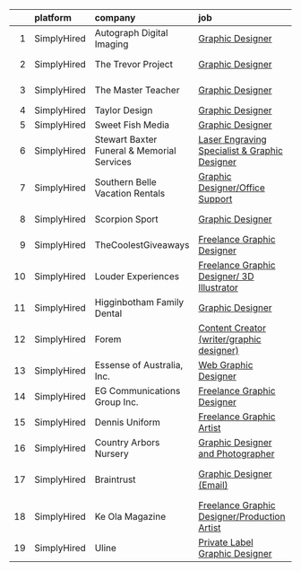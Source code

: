 

|    | platform    | company                                    | job                                                                                                                                                        | update_time   | location              |
|---:|:------------|:-------------------------------------------|:-----------------------------------------------------------------------------------------------------------------------------------------------------------|:--------------|:----------------------|
|  1 | SimplyHired | Autograph Digital Imaging                  | [Graphic Designer](https://www.simplyhired.com/job/ZISFaLVKQr1CJAG9pXe621sHSwAlpTA_LShQzh9dO5zxCPkJc8PpFQ?q=graphic+designer)                              | Recently      | Morrow, GA            |
|  2 | SimplyHired | The Trevor Project                         | [Graphic Designer](https://www.simplyhired.com/job/tjrBtD4PzDL4mp3c9dNFO-7eBUYEV-Bb7xcxXZXeqx57IQRsJW7umA?q=graphic+designer)                              | 3d            | United States         |
|  3 | SimplyHired | The Master Teacher                         | [Graphic Designer](https://www.simplyhired.com/job/x7JR58aIzBFD83zRJyu7pHBCU-Htrt0jd-aS0LU1VVewvDXOA_Cu5w?q=graphic+designer)                              | Recently      | Manhattan, KS         |
|  4 | SimplyHired | Taylor Design                              | [Graphic Designer](https://www.simplyhired.com/job/9TMIr-6_eYflkcS-ie7BjZ8lflRBkv2EVqmh_ljNlsrIPI4KCa0ufg?q=graphic+designer)                              | Recently      | Remote                |
|  5 | SimplyHired | Sweet Fish Media                           | [Graphic Designer](https://www.simplyhired.com/job/cUIJ_31gACWX_sFNnQAkvib7mUbk9-syPej7Bv9KW97OzfND6tEQDw?q=graphic+designer)                              | 1d            | Remote                |
|  6 | SimplyHired | Stewart Baxter Funeral & Memorial Services | [Laser Engraving Specialist & Graphic Designer](https://www.simplyhired.com/job/W7d3oOKu7A-pFMHCaQcqzHBI2szJMOCVupMjoTLcxXq27nVgnyC_2A?q=graphic+designer) | 10d           | Mount Vernon, IA      |
|  7 | SimplyHired | Southern Belle Vacation Rentals            | [Graphic Designer/Office Support](https://www.simplyhired.com/job/tN318RTqVYP6jVwUwGt3g5IXiwwJC5zotfD3wfTEH73N97rPxD0bKA?q=graphic+designer)               | Recently      | Tybee Island, GA      |
|  8 | SimplyHired | Scorpion Sport                             | [Graphic Designer](https://www.simplyhired.com/job/71isdO_AGhoNktW1WBJri4udFP4Ti-RqQaSk5TRYHUZ-EErzz2NLcg?q=graphic+designer)                              | Recently      | Birmingham, MI        |
|  9 | SimplyHired | TheCoolestGiveaways                        | [Freelance Graphic Designer](https://www.simplyhired.com/job/RLeVriDFQ-0N3S_bXsJCIexmjRXoQ3XP0WH5-IiM4cMpTwLU6dm8JQ?q=graphic+designer)                    | Recently      | Remote                |
| 10 | SimplyHired | Louder Experiences                         | [Freelance Graphic Designer/ 3D Illustrator](https://www.simplyhired.com/job/upMFxsh_L2wEO3diilsO-8EFyhzwT5Z3yEhk8emzEA3HMgNksfw84w?q=graphic+designer)    | 4d            | Remote                |
| 11 | SimplyHired | Higginbotham Family Dental                 | [Graphic Designer](https://www.simplyhired.com/job/dNbsywNa6QbZTRQsbdER3FB-zroj-Z0gd1ZPg2qlYpntI23IhqW-jg?q=graphic+designer)                              | 4d            | Jonesboro, AR         |
| 12 | SimplyHired | Forem                                      | [Content Creator (writer/graphic designer)](https://www.simplyhired.com/job/tQM1p8x1Dhtb6mQ64awD98pi1Ga1PZPjeqysZzkmH6_mWbXodJok9g?q=graphic+designer)     | 3d            | Remote                |
| 13 | SimplyHired | Essense of Australia, Inc.                 | [Web Graphic Designer](https://www.simplyhired.com/job/nt-uboz8RSzBVl9Cd1950lC8q20roEemfTPENpS28LA0lqJWgq8a9w?q=graphic+designer)                          | Recently      | Lenexa, KS            |
| 14 | SimplyHired | EG Communications Group Inc.               | [Freelance Graphic Designer](https://www.simplyhired.com/job/xA9hI3SttOCDtWJwcxi03XnWC5G6OuOb-KBUy7w86ZVm6Ahyd5k8mQ?q=graphic+designer)                    | 4d            | Remote                |
| 15 | SimplyHired | Dennis Uniform                             | [Freelance Graphic Artist](https://www.simplyhired.com/job/jakDJg9DfoZq1m4RgJvJ70Cx5N3vlyUyfZvGVq1yO0URtMNVRPpOFw?q=graphic+designer)                      | 4d            | Remote                |
| 16 | SimplyHired | Country Arbors Nursery                     | [Graphic Designer and Photographer](https://www.simplyhired.com/job/0_zD6ogXbX73JE8hCkiBeyBTXF4mvnkEO65ySTn6u_YLTz5aRsNZKQ?q=graphic+designer)             | 10d           | Urbana, IL            |
| 17 | SimplyHired | Braintrust                                 | [Graphic Designer (Email)](https://www.simplyhired.com/job/PG8BIIeC1RyLZdR_CDaIPIYl0RSRGLqY4yqhOcDxA_wmP-srK_2dcA?q=graphic+designer)                      | 3d            | San Francisco, CA     |
| 18 | SimplyHired | Ke Ola Magazine                            | [Freelance Graphic Designer/Production Artist](https://www.simplyhired.com/job/0ArSw4Ocn8I0NJVNfBoGvTgBt_cG4TLNTsLoggJz1nppYyDil_xEQw?q=graphic+designer)  | 3d            | Island of Hawai‘i, HI |
| 19 | SimplyHired | Uline                                      | [Private Label Graphic Designer](https://www.simplyhired.com/job/gaU7wG-0MokVf1_JRYGiyTzy8gVqJplpjUfErgk8B2FmWrZf0ZLp5Q?q=graphic+designer)                | Recently      | Pleasant Prairie, WI  |